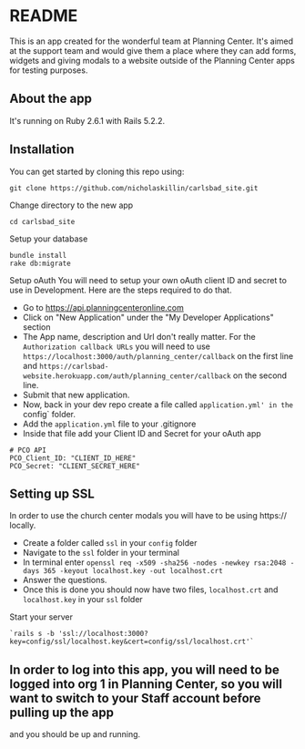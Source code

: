 # README

This is an app created for the wonderful team at Planning Center. It's aimed at the support team and would give them a place where they can add forms, widgets and giving modals to a website outside of the Planning Center apps for testing purposes.

## About the app

It's running on Ruby 2.6.1 with Rails 5.2.2.

## Installation

You can get started by cloning this repo using:

    git clone https://github.com/nicholaskillin/carlsbad_site.git

Change directory to the new app

    cd carlsbad_site

Setup your database

    bundle install
    rake db:migrate

Setup oAuth
You will need to setup your own oAuth client ID and secret to use in Development. Here are the steps required to do that.
    
- Go to https://api.planningcenteronline.com
- Click on "New Application" under the "My Developer Applications" section
- The App name, description and Url don't really matter. For the `Authorization callback URLs` you will need to use `https://localhost:3000/auth/planning_center/callback` on the first line and `https://carlsbad-website.herokuapp.com/auth/planning_center/callback` on the second line.
- Submit that new application.
- Now, back in your dev repo create a file called `application.yml' in the `config` folder.
- Add the `application.yml` file to your .gitignore
- Inside that file add your Client ID and Secret for your oAuth app

```
# PCO API
PCO_Client_ID: "CLIENT_ID_HERE"
PCO_Secret: "CLIENT_SECRET_HERE"
```

## Setting up SSL
In order to use the church center modals you will have to be using https:// locally.

- Create a folder called `ssl` in your `config` folder
- Navigate to the `ssl` folder in your terminal
- In terminal enter `openssl req -x509 -sha256 -nodes -newkey rsa:2048 -days 365 -keyout localhost.key -out localhost.crt`
- Answer the questions.
- Once this is done you should now have two files, `localhost.crt` and `localhost.key` in your `ssl` folder

Start your server

    `rails s -b 'ssl://localhost:3000?key=config/ssl/localhost.key&cert=config/ssl/localhost.crt'`

## In order to log into this app, you will need to be logged into org 1 in Planning Center, so you will want to switch to your Staff account before pulling up the app

and you should be up and running.